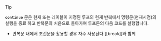 > [!tip]
> **`continue`** 문은 현재 또는 레이블이 지정된 루프의 현재 반복에서 명령문(현재시점)의 실행을 종료
> 하고 반복문의 처음으로 돌아가여 루프문의 다음 코드를 실행합니다.

- 반복문 내에서 조건문을 활용할 경우 자주 사용된다.[[break]]와 함께